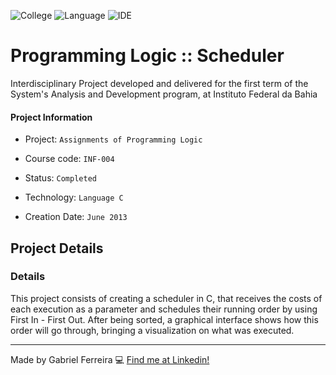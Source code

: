 ![College](https://img.shields.io/badge/College-IFBA-green)
![Language](https://img.shields.io/badge/Language-C-blue)
![IDE](https://img.shields.io/badge/IDE-DevC%2B%2B-lightgrey)


# Programming Logic :: Scheduler
Interdisciplinary Project developed and delivered for the first term of the System's Analysis and Development program, at Instituto Federal da Bahia

#### Project Information
- Project: ``Assignments of Programming Logic``
&nbsp;

- Course code: ``INF-004``
&nbsp;

- Status: ``Completed``
&nbsp;

- Technology: ``Language C``
&nbsp;

- Creation Date: ``June 2013``
&nbsp;

## Project Details
### Details
This project consists of creating a scheduler in C, that receives the costs of each execution as a parameter and schedules their running order by using First In - First Out. After being sorted, a graphical interface shows how this order will go through, bringing a visualization on what was executed.


--- 
Made by Gabriel Ferreira :computer: [Find me at Linkedin!](https://www.linkedin.com/in/gabriel-f-sousa/)
